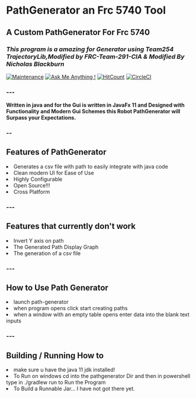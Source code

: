 # PathGenerator an Frc 5740 Tool
 ## A Custom PathGenerator For Frc 5740 

### *This program is a amazing  for Generator using Team254 TrajectoryLib,Modified by FRC-Team-291-CIA & Modified By Nicholas Blackburn*
[![Maintenance](https://img.shields.io/badge/Maintained%3F-yes-green.svg)](https://GitHub.com/Naereen/StrapDown.js/graphs/commit-activity) [![Ask Me Anything !](https://img.shields.io/badge/Ask%20me-anything-1abc9c.svg)](https://GitHub.com/Naereen/ama) [![HitCount](http://hits.dwyl.com/NicholasBlackburn1/trojanators/PathGenerator.svg)](http://hits.dwyl.com/NicholasBlackburn1/trojanators/PathGenerator) [![CircleCI](https://circleci.com/gh/circleci/circleci-docs.svg?style=svg)](https://circleci.com/gh/trojanators/PathGenerator/)
### ---

**Written in java and for the Gui is written in JavaFx 11 and Designed with Functionality and Modern Gui Schemes this Robot PathGenerator will Surpass your Expectations.**
### --
## Features of PathGenerator
<li> Generates a csv file with path to easily integrate with java code</li>
<li> Clean modern UI for Ease of Use </li>
<li> Highly Configurable</li>
<li> Open Source!!!</li>
<li> Cross Platform</li>

### ---
## Features that currently don't work 
<li> Invert Y axis on path </li>
<li> The Generated Path Display Graph </>
<li> The generation of a csv file </li>

### --- 
## How to Use Path Generator 
<li> launch path-generator </li>
<li> when program opens click start creating paths </li>
<li> when a window with an empty table opens enter data into the blank text inputs </li>



### ---
## Building / Running How to 
<li>make sure u have the java 11 jdk installed!</li>
<li>To Run on windows cd into the pathgenerator Dir and then in powershell type in ./gradlew run to Run the Program</li>
<li> To Build a Runnable Jar... I have not got there yet.</li>
